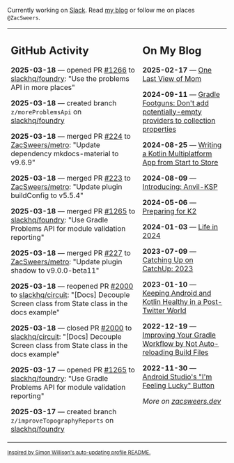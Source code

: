 Currently working on [Slack](https://slack.com/). Read [my blog](https://zacsweers.dev/) or follow me on places `@ZacSweers`.

<table><tr><td valign="top" width="60%">

## GitHub Activity
<!-- githubActivity starts -->
**2025-03-18** — opened PR [#1266](https://github.com/slackhq/foundry/pull/1266) to [slackhq/foundry](https://github.com/slackhq/foundry): "Use the problems API in more places"

**2025-03-18** — created branch `z/moreProblemsApi` on [slackhq/foundry](https://github.com/slackhq/foundry)

**2025-03-18** — merged PR [#224](https://github.com/ZacSweers/metro/pull/224) to [ZacSweers/metro](https://github.com/ZacSweers/metro): "Update dependency mkdocs-material to v9.6.9"

**2025-03-18** — merged PR [#223](https://github.com/ZacSweers/metro/pull/223) to [ZacSweers/metro](https://github.com/ZacSweers/metro): "Update plugin buildConfig to v5.5.4"

**2025-03-18** — merged PR [#1265](https://github.com/slackhq/foundry/pull/1265) to [slackhq/foundry](https://github.com/slackhq/foundry): "Use Gradle Problems API for module validation reporting"

**2025-03-18** — merged PR [#227](https://github.com/ZacSweers/metro/pull/227) to [ZacSweers/metro](https://github.com/ZacSweers/metro): "Update plugin shadow to v9.0.0-beta11"

**2025-03-18** — reopened PR [#2000](https://github.com/slackhq/circuit/pull/2000) to [slackhq/circuit](https://github.com/slackhq/circuit): "[Docs] Decouple Screen class from State class in the docs example"

**2025-03-18** — closed PR [#2000](https://github.com/slackhq/circuit/pull/2000) to [slackhq/circuit](https://github.com/slackhq/circuit): "[Docs] Decouple Screen class from State class in the docs example"

**2025-03-17** — opened PR [#1265](https://github.com/slackhq/foundry/pull/1265) to [slackhq/foundry](https://github.com/slackhq/foundry): "Use Gradle Problems API for module validation reporting"

**2025-03-17** — created branch `z/improveTopographyReports` on [slackhq/foundry](https://github.com/slackhq/foundry)
<!-- githubActivity ends -->
</td><td valign="top" width="40%">

## On My Blog
<!-- blog starts -->
**2025-02-17** — [One Last View of Mom](https://www.zacsweers.dev/one-last-view-of-mom/)

**2024-09-11** — [Gradle Footguns: Don't add potentially-empty providers to collection properties](https://www.zacsweers.dev/gradle-footgun-adding-empty-providers-to-collection-properties/)

**2024-08-25** — [Writing a Kotlin Multiplatform App from Start to Store](https://www.zacsweers.dev/writing-a-kotlin-multiplatform-app-from-start-to-store/)

**2024-08-09** — [Introducing: Anvil-KSP](https://www.zacsweers.dev/introducing-anvil-ksp/)

**2024-05-06** — [Preparing for K2](https://www.zacsweers.dev/preparing-for-k2/)

**2024-01-03** — [Life in 2024](https://www.zacsweers.dev/life-in-2024/)

**2023-07-09** — [Catching Up on CatchUp: 2023](https://www.zacsweers.dev/catching-up-on-catchup-2023/)

**2023-01-10** — [Keeping Android and Kotlin Healthy in a Post-Twitter World](https://www.zacsweers.dev/keeping-android-healthy/)

**2022-12-19** — [Improving Your Gradle Workflow by Not Auto-reloading Build Files](https://www.zacsweers.dev/improving-your-workflow-by-not-auto-reloading-build-files/)

**2022-11-30** — [Android Studio's "I'm Feeling Lucky" Button](https://www.zacsweers.dev/android-studios-im-feeling-lucky-button/)
<!-- blog ends -->
_More on [zacsweers.dev](https://zacsweers.dev/)_
</td></tr></table>

<sub><a href="https://simonwillison.net/2020/Jul/10/self-updating-profile-readme/">Inspired by Simon Willison's auto-updating profile README.</a></sub>